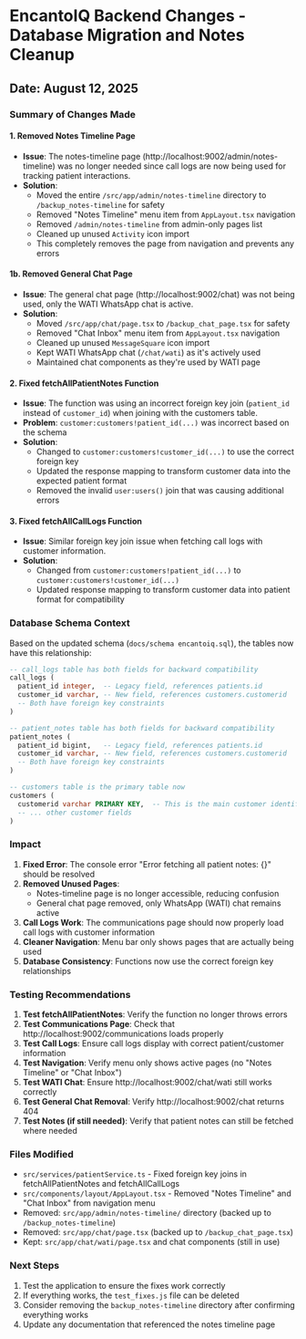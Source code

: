 # EncantoIQ Backend Changes - Database Migration and Notes Cleanup

## Date: August 12, 2025

### Summary of Changes Made

#### 1. Removed Notes Timeline Page
- **Issue**: The notes-timeline page (http://localhost:9002/admin/notes-timeline) was no longer needed since call logs are now being used for tracking patient interactions.
- **Solution**: 
  - Moved the entire `/src/app/admin/notes-timeline` directory to `/backup_notes-timeline` for safety
  - Removed "Notes Timeline" menu item from `AppLayout.tsx` navigation
  - Removed `/admin/notes-timeline` from admin-only pages list
  - Cleaned up unused `Activity` icon import
  - This completely removes the page from navigation and prevents any errors

#### 1b. Removed General Chat Page
- **Issue**: The general chat page (http://localhost:9002/chat) was not being used, only the WATI WhatsApp chat is active.
- **Solution**: 
  - Moved `/src/app/chat/page.tsx` to `/backup_chat_page.tsx` for safety
  - Removed "Chat Inbox" menu item from `AppLayout.tsx` navigation
  - Cleaned up unused `MessageSquare` icon import
  - Kept WATI WhatsApp chat (`/chat/wati`) as it's actively used
  - Maintained chat components as they're used by WATI page

#### 2. Fixed fetchAllPatientNotes Function
- **Issue**: The function was using an incorrect foreign key join (`patient_id` instead of `customer_id`) when joining with the customers table.
- **Problem**: `customer:customers!patient_id(...)` was incorrect based on the schema
- **Solution**: 
  - Changed to `customer:customers!customer_id(...)` to use the correct foreign key
  - Updated the response mapping to transform customer data into the expected patient format
  - Removed the invalid `user:users()` join that was causing additional errors

#### 3. Fixed fetchAllCallLogs Function
- **Issue**: Similar foreign key join issue when fetching call logs with customer information.
- **Solution**: 
  - Changed from `customer:customers!patient_id(...)` to `customer:customers!customer_id(...)`
  - Updated response mapping to transform customer data into patient format for compatibility

### Database Schema Context

Based on the updated schema (`docs/schema encantoiq.sql`), the tables now have this relationship:

```sql
-- call_logs table has both fields for backward compatibility
call_logs (
  patient_id integer,  -- Legacy field, references patients.id
  customer_id varchar, -- New field, references customers.customerid
  -- Both have foreign key constraints
)

-- patient_notes table has both fields for backward compatibility  
patient_notes (
  patient_id bigint,   -- Legacy field, references patients.id
  customer_id varchar, -- New field, references customers.customerid
  -- Both have foreign key constraints
)

-- customers table is the primary table now
customers (
  customerid varchar PRIMARY KEY,  -- This is the main customer identifier
  -- ... other customer fields
)
```

### Impact

1. **Fixed Error**: The console error "Error fetching all patient notes: {}" should be resolved
2. **Removed Unused Pages**: 
   - Notes-timeline page is no longer accessible, reducing confusion
   - General chat page removed, only WhatsApp (WATI) chat remains active
3. **Call Logs Work**: The communications page should now properly load call logs with customer information
4. **Cleaner Navigation**: Menu bar only shows pages that are actually being used
5. **Database Consistency**: Functions now use the correct foreign key relationships

### Testing Recommendations

1. **Test fetchAllPatientNotes**: Verify the function no longer throws errors
2. **Test Communications Page**: Check that http://localhost:9002/communications loads properly
3. **Test Call Logs**: Ensure call logs display with correct patient/customer information
4. **Test Navigation**: Verify menu only shows active pages (no "Notes Timeline" or "Chat Inbox")
5. **Test WATI Chat**: Ensure http://localhost:9002/chat/wati still works correctly
6. **Test General Chat Removal**: Verify http://localhost:9002/chat returns 404
7. **Test Notes (if still needed)**: Verify that patient notes can still be fetched where needed

### Files Modified

- `src/services/patientService.ts` - Fixed foreign key joins in fetchAllPatientNotes and fetchAllCallLogs
- `src/components/layout/AppLayout.tsx` - Removed "Notes Timeline" and "Chat Inbox" from navigation menu
- Removed: `src/app/admin/notes-timeline/` directory (backed up to `/backup_notes-timeline`)
- Removed: `src/app/chat/page.tsx` (backed up to `/backup_chat_page.tsx`)
- Kept: `src/app/chat/wati/page.tsx` and chat components (still in use)

### Next Steps

1. Test the application to ensure the fixes work correctly
2. If everything works, the `test_fixes.js` file can be deleted
3. Consider removing the `backup_notes-timeline` directory after confirming everything works
4. Update any documentation that referenced the notes timeline page
